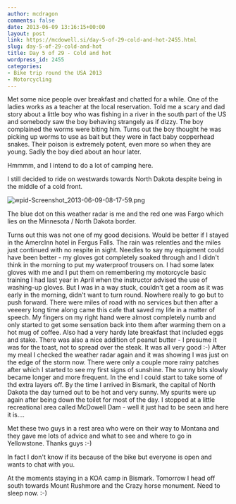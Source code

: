 ```yaml
---
author: mcdragon
comments: false
date: 2013-06-09 13:16:15+00:00
layout: post
link: https://mcdowell.si/day-5-of-29-cold-and-hot-2455.html
slug: day-5-of-29-cold-and-hot
title: Day 5 of 29 - Cold and hot
wordpress_id: 2455
categories:
- Bike trip round the USA 2013
- Motorcycling
---
```


Met some nice people over breakfast and chatted for a while. One of the ladies works as a teacher at the local reservation. Told me a scary and dad story about a little boy who was fishing in a river in the south part of the US and somebody saw the boy behaving strangely as if dizzy. The boy complained the worms were biting him. Turns out the boy thought he was picking up worms to use as bait but they were in fact baby copperhead snakes. Their poison is extremely potent, even more so when they are young. Sadly the boy died about an hour later.

Hmmmm, and I intend to do a lot of camping here.

I still decided to ride on westwards towards North Dakota despite being in the middle of a cold front.

![wpid-Screenshot_2013-06-09-08-17-59.png](https://dwlcvfkt1l4wn.cloudfront.net/2013/10/wpid-Screenshot_2013-06-09-08-17-59-1-150x150.png)

The blue dot on this weather radar is me and the red one was Fargo which lies on the Minnesota / North Dakota border.

Turns out this was not one of my good decisions. Would be better if I stayed in the AmercInn hotel in Fergus Falls. The rain was relentles and the miles just continued with no respite in sight. Needles to say my equipment could have been better - my gloves got completely soaked through and I didn't think in the morning to put my waterproof trousers on. I had some latex gloves with me and I put them on remembering my motorcycle basic training I had last year in April when the instructor advised the use of washing-up gloves.
But I was in a way stuck, couldn't get a room as it was early in the morning, didn't want to turn round. Nowhere really to go but to push forward. There were miles of road with no services but then after a veeeery long time along came this cafe that saved my life in a matter of speech. My fingers on my right hand were almost completely numb and only started to get some sensation back into them after warming them on a hot mug of coffee. Also had a very hardy late breakfast that included eggs and stake. There was also a nice addition of peanut butter - I presume it was for the toast, not to spread over the steak. It was all very good :-)
After my meal I checked the weather radar again and it was showing I was just on the edge of the storm now. There were only a couple more rainy patches after which I started to see my first signs of sunshine. The sunny bits slowly became longer and more frequent. In the end I could start to take some of thd extra layers off. By the time I arrived in Bismark, the capital of North Dakota the day turned out to be hot and very sunny.
My spurits were up again after being down the toilet for most of the day. I stopped at a little recreational area called McDowell Dam - well it just had to be seen and here it is....

Met these two guys in a rest area who were on their way to Montana and they gave me lots of advice and what to see and where to go in Yellowstone. Thanks guys :-)

In fact I don't know if its because of the bike but everyone is open and wants to chat with you.

At the moments staying in a KOA camp in Bismark.
Tomorrow I head off south towards Mount Rushmore and the Crazy horse monument.
Need to sleep now. :-)
